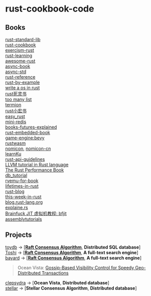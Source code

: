 # rust-cookbook-code

## Books

[rust-standard-lib](https://doc.rust-lang.org/std)  
[rust-cookbook](https://github.com/rust-lang-nursery/rust-cookbook)  
[exercism-rust](https://github.com/exercism/rust)  
[rust-learning](https://github.com/ctjhoa/rust-learning)  
[awesome-rust](https://github.com/rust-unofficial/awesome-rust)  
[async-book](https://github.com/rust-lang/async-book)  
[async-std](https://book.async.rs/introduction.html)  
[rust-reference](https://github.com/rust-lang/reference)  
[rust-by-example](https://github.com/rust-lang/rust-by-example)  
[write a os in rust](https://os.phil-opp.com/)  
[rust死灵书](https://doc.rust-lang.org/nomicon/index.html)  
[too many list](https://github.com/rust-unofficial/too-many-lists)  
[termion](https://github.com/redox-os/termion)  
[rust小宏书](https://github.com/DanielKeep/tlborm/)  
[easy_rust](https://github.com/Dhghomon/easy_rust)  
[mini-redis](https://tokio.rs/tokio/tutorial)  
[books-futures-explained](https://github.com/cfsamson/books-futures-explained)  
[rust-embedded-book](https://rust-embedded.github.io/book/)  
[game-engine:bevy](https://github.com/bevyengine/bevy)  
[rustwasm](https://github.com/rustwasm/book)  
[nomicon](https://doc.rust-lang.org/nomicon/index.html), [nomicon-cn](https://learnku.com/docs/nomicon/2018)  
[learnKu](https://learnku.com/)  
[rust-api-guidelines](https://github.com/rust-lang/api-guidelines)  
[LLVM tutorial in Rust language](https://github.com/jauhien/iron-kaleidoscope)  
[The Rust Performance Book](https://github.com/nnethercote/perf-book)  
[db_tutorial](https://cstack.github.io/db_tutorial/)  
[rvemu-for-book](https://github.com/d0iasm/rvemu-for-book)  
[lifetimes-in-rust](https://hashrust.com/blog/lifetimes-in-rust/)  
[rust-blog](https://github.com/pretzelhammer/rust-blog)  
[this-week-in-rust](https://github.com/rust-lang/this-week-in-rust)  
[blog.rust-lang.org](https://github.com/rust-lang/blog.rust-lang.org)  
[explaine.rs](https://github.com/jrvidal/explaine.rs)  
[Brainfuck JIT 虚拟机教程: bfjit](https://github.com/Nugine/bfjit)  
[assemblytutorials](https://github.com/DGivney/assemblytutorials)


## Projects
[toydb](https://github.com/erikgrinaker/toydb)  -> [**[Raft Consensus Algorithm](https://raft.github.io/)**, **Distributed SQL database**]  
[Toshi](https://github.com/toshi-search/Toshi)  -> [**[Raft Consensus Algorithm](https://raft.github.io/)**, **A full-text search engine**]  
[bayard](https://github.com/bayard-search/bayard)  -> [**[Raft Consensus Algorithm](https://raft.github.io/)**, **A full-text search engine**]

> Ocean Vista: [Gossip-Based Visibility Control for Speedy Geo-Distributed Transactions](http://charap.co/ocean-vista-gossip-based-visibility-control-for-speedy-geo-distributed-transactions/)  

[clepsydra](https://github.com/graydon/clepsydra) -> [**Ocean Vista**, **Distributed database**]  
[stellar](https://github.com/stellar/stellar-core) -> [**Stellar Consensus Algorithm**, **Distributed database**]  